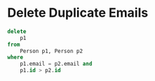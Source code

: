 # Delete Duplicate Emails

```sql
delete 
    p1
from 
    Person p1, Person p2
where 
    p1.email = p2.email and 
    p1.id > p2.id    
```
